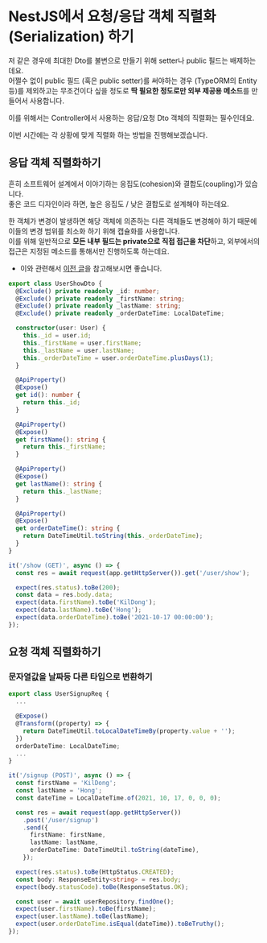 # NestJS에서 요청/응답 객체 직렬화 (Serialization) 하기

저 같은 경우에 최대한 Dto를 불변으로 만들기 위해 setter나 public 필드는 배제하는데요.  
어쩔수 없이 public 필드 (혹은 public setter)를 써야하는 경우 (TypeORM의 Entity 등)를 제외하고는 무조건이다 싶을 정도로 **딱 필요한 정도로만 외부 제공용 메소드**를 만들어서 사용합니다.  

이를 위해서는 Controller에서 사용하는 응답/요청 Dto 객체의 직렬화는 필수인데요.  

이번 시간에는 각 상황에 맞게 직렬화 하는 방법을 진행해보겠습니다.


## 응답 객체 직렬화하기

흔히 소프트웨어 설계에서 이야기하는 응집도(cohesion)와 결합도(coupling)가 있습니다.  
좋은 코드 디자인이라 하면, 높은 응집도 / 낮은 결합도로 설계해야 하는데요.  

한 객체가 변경이 발생하면 해당 객체에 의존하는 다른 객체들도 변경해야 하기 때문에 이들의 변경 범위를 최소화 하기 위해 캡슐화를 사용합니다.  
이를 위해 일반적으로 **모든 내부 필드는 private으로 직접 접근을 차단**하고, 외부에서의 접근은 지정된 메소드를 통해서만 진행하도록 하는데요.  




* 이와 관련해서 [이전 글](https://jojoldu.tistory.com/592)을 참고해보시면 좋습니다.



```typescript
export class UserShowDto {
  @Exclude() private readonly _id: number;
  @Exclude() private readonly _firstName: string;
  @Exclude() private readonly _lastName: string;
  @Exclude() private readonly _orderDateTime: LocalDateTime;

  constructor(user: User) {
    this._id = user.id;
    this._firstName = user.firstName;
    this._lastName = user.lastName;
    this._orderDateTime = user.orderDateTime.plusDays(1);
  }

  @ApiProperty()
  @Expose()
  get id(): number {
    return this._id;
  }

  @ApiProperty()
  @Expose()
  get firstName(): string {
    return this._firstName;
  }

  @ApiProperty()
  @Expose()
  get lastName(): string {
    return this._lastName;
  }

  @ApiProperty()
  @Expose()
  get orderDateTime(): string {
    return DateTimeUtil.toString(this._orderDateTime);
  }
}
```

```typescript
it('/show (GET)', async () => {
  const res = await request(app.getHttpServer()).get('/user/show');

  expect(res.status).toBe(200);
  const data = res.body.data;
  expect(data.firstName).toBe('KilDong');
  expect(data.lastName).toBe('Hong');
  expect(data.orderDateTime).toBe('2021-10-17 00:00:00');
});
```

## 요청 객체 직렬화하기

### 문자열값을 날짜등 다른 타입으로 변환하기

```typescript
export class UserSignupReq {
  ...

  @Expose()
  @Transform((property) => {
    return DateTimeUtil.toLocalDateTimeBy(property.value + '');
  })
  orderDateTime: LocalDateTime;
  ...
}
```


```typescript
it('/signup (POST)', async () => {
  const firstName = 'KilDong';
  const lastName = 'Hong';
  const dateTime = LocalDateTime.of(2021, 10, 17, 0, 0, 0);

  const res = await request(app.getHttpServer())
    .post('/user/signup')
    .send({
      firstName: firstName,
      lastName: lastName,
      orderDateTime: DateTimeUtil.toString(dateTime),
    });

  expect(res.status).toBe(HttpStatus.CREATED);
  const body: ResponseEntity<string> = res.body;
  expect(body.statusCode).toBe(ResponseStatus.OK);

  const user = await userRepository.findOne();
  expect(user.firstName).toBe(firstName);
  expect(user.lastName).toBe(lastName);
  expect(user.orderDateTime.isEqual(dateTime)).toBeTruthy();
});
```
